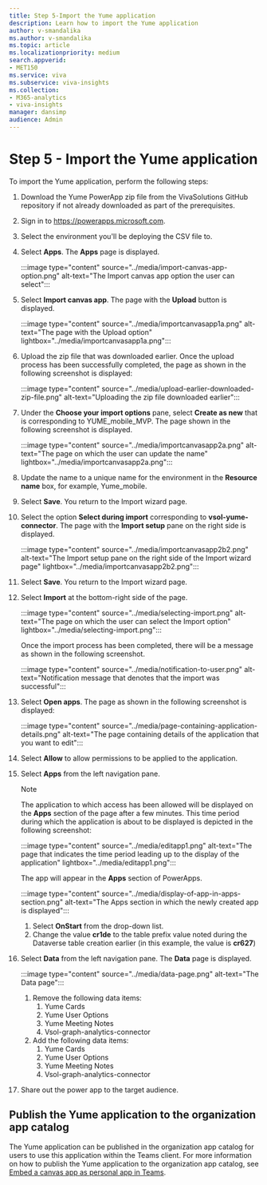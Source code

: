 ```yaml
---
title: Step 5-Import the Yume application
description: Learn how to import the Yume application
author: v-smandalika
ms.author: v-smandalika
ms.topic: article
ms.localizationpriority: medium 
search.appverid:
- MET150
ms.service: viva 
ms.subservice: viva-insights
ms.collection: 
- M365-analytics
- viva-insights
manager: dansimp
audience: Admin
---
```


# Step 5 - Import the Yume application

To import the Yume application, perform the following steps:
1. Download the Yume PowerApp zip file from the VivaSolutions GitHub repository if not already downloaded as part of the prerequisites.
1. Sign in to https://powerapps.microsoft.com.
1. Select the environment you'll be deploying the CSV file to.
1. Select **Apps**. The **Apps** page is displayed.

   :::image type="content" source="../media/import-canvas-app-option.png" alt-text="The Import canvas app option the user can select":::

1. Select **Import canvas app**. The page with the **Upload** button is displayed.

   :::image type="content" source="../media/importcanvasapp1a.png" alt-text="The page with the Upload option" lightbox="../media/importcanvasapp1a.png":::
   
1. Upload the zip file that was downloaded earlier. Once the upload process has been successfully completed, the page as shown in the following screenshot is displayed:

   :::image type="content" source="../media/upload-earlier-downloaded-zip-file.png" alt-text="Uploading the zip file downloaded earlier":::

1. Under the **Choose your import options** pane, select **Create as new** that is corresponding to YUME_mobile_MVP. The page shown in the following screenshot is displayed.

   :::image type="content" source="../media/importcanvasapp2a.png" alt-text="The page on which the user can update the name" lightbox="../media/importcanvasapp2a.png":::

1. Update the name to a unique name for the environment in the **Resource name** box, for example, Yume_mobile.
1. Select **Save**. You return to the Import wizard page.
1. Select the option **Select during import** corresponding to **vsol-yume-connector**. The page with the **Import setup** pane on the right side is displayed.

   :::image type="content" source="../media/importcanvasapp2b2.png" alt-text="The Import setup pane on the right side of the Import wizard page" lightbox="../media/importcanvasapp2b2.png":::

1. Select **Save**. You return to the Import wizard page.
1. Select **Import** at the bottom-right side of the page. 

   :::image type="content" source="../media/selecting-import.png" alt-text="The page on which the user can select the Import option" lightbox="../media/selecting-import.png":::

   Once the import process has been completed, there will be a message as shown in the following screenshot.

   :::image type="content" source="../media/notification-to-user.png" alt-text="Notification message that denotes that the import was successful":::

6. Select **Open apps**. The page as shown in the following screenshot is displayed:

   :::image type="content" source="../media/page-containing-application-details.png" alt-text="The page containing details of the application that you want to edit":::

7. Select **Allow** to allow permissions to be applied to the application.
1. Select **Apps** from the left navigation pane.
   > [!NOTE]
   > The application to which access has been allowed will be displayed on the **Apps** section of the page after a few minutes. This time period during which the application is about to be displayed is depicted in the following screenshot:

     :::image type="content" source="../media/editapp1.png" alt-text="The page that indicates the time period leading up to the display of the application" lightbox="../media/editapp1.png":::
   
   The app will appear in the **Apps** section of PowerApps.

   :::image type="content" source="../media/display-of-app-in-apps-section.png" alt-text="The Apps section in which the newly created app is displayed":::

    1. Select **OnStart** from the drop-down list.
    1. Change the value **cr1de** to the table prefix value noted during the Dataverse table creation earlier (in this example, the value is **cr627**)
1. Select **Data** from the left navigation pane. The **Data** page is displayed.

   :::image type="content" source="../media/data-page.png" alt-text="The Data page":::

    1. Remove the following data items:
        1. Yume Cards
        1. Yume User Options
        1. Yume Meeting Notes
        1. Vsol-graph-analytics-connector
    1. Add the following data items:
        1. Yume Cards
        1. Yume User Options
        1. Yume Meeting Notes
        1. Vsol-graph-analytics-connector
1. Share out the power app to the target audience.

## Publish the Yume application to the organization app catalog

The Yume application can be published in the organization app catalog for users to use this application within the Teams client. For more information on how to publish the Yume application to the organization app catalog, see [Embed a canvas app as personal app in Teams](/power-apps/teams/embed-teams-app).